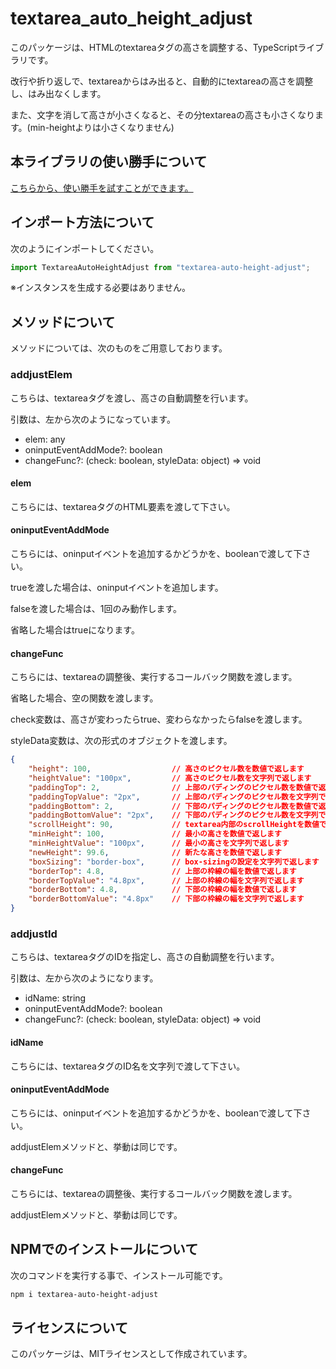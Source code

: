 # textarea_auto_height_adjust

このパッケージは、HTMLのtextareaタグの高さを調整する、TypeScriptライブラリです。

改行や折り返しで、textareaからはみ出ると、自動的にtextareaの高さを調整し、はみ出なくします。

また、文字を消して高さが小さくなると、その分textareaの高さも小さくなります。(min-heightよりは小さくなりません)

## 本ライブラリの使い勝手について

<a href="https://textarea-auto-height-addjust.ponponumi.com/" target="_blank" rel="noopener noreferrer">こちらから、使い勝手を試すことができます。</a>

## インポート方法について

次のようにインポートしてください。

```typescript
import TextareaAutoHeightAdjust from "textarea-auto-height-adjust";
```

※インスタンスを生成する必要はありません。

## メソッドについて

メソッドについては、次のものをご用意しております。

### addjustElem

こちらは、textareaタグを渡し、高さの自動調整を行います。

引数は、左から次のようになっています。

* elem: any
* oninputEventAddMode?: boolean
* changeFunc?: (check: boolean, styleData: object) => void

#### elem

こちらには、textareaタグのHTML要素を渡して下さい。

#### oninputEventAddMode

こちらには、oninputイベントを追加するかどうかを、booleanで渡して下さい。

trueを渡した場合は、oninputイベントを追加します。

falseを渡した場合は、1回のみ動作します。

省略した場合はtrueになります。

#### changeFunc

こちらには、textareaの調整後、実行するコールバック関数を渡します。

省略した場合、空の関数を渡します。

check変数は、高さが変わったらtrue、変わらなかったらfalseを渡します。

styleData変数は、次の形式のオブジェクトを渡します。

```json
{
    "height": 100,                  // 高さのピクセル数を数値で返します
    "heightValue": "100px",         // 高さのピクセル数を文字列で返します
    "paddingTop": 2,                // 上部のパディングのピクセル数を数値で返します
    "paddingTopValue": "2px",       // 上部のパディングのピクセル数を文字列で返します
    "paddingBottom": 2,             // 下部のパディングのピクセル数を数値で返します
    "paddingBottomValue": "2px",    // 下部のパディングのピクセル数を文字列で返します
    "scrollHeight": 90,             // textarea内部のscrollHeightを数値で返します
    "minHeight": 100,               // 最小の高さを数値で返します
    "minHeightValue": "100px",      // 最小の高さを文字列で返します
    "newHeight": 99.6,              // 新たな高さを数値で返します
    "boxSizing": "border-box",      // box-sizingの設定を文字列で返します
    "borderTop": 4.8,               // 上部の枠線の幅を数値で返します
    "borderTopValue": "4.8px",      // 上部の枠線の幅を文字列で返します
    "borderBottom": 4.8,            // 下部の枠線の幅を数値で返します
    "borderBottomValue": "4.8px"    // 下部の枠線の幅を文字列で返します
}
```

### addjustId

こちらは、textareaタグのIDを指定し、高さの自動調整を行います。

引数は、左から次のようになります。

* idName: string
* oninputEventAddMode?: boolean
* changeFunc?: (check: boolean, styleData: object) => void

#### idName

こちらには、textareaタグのID名を文字列で渡して下さい。

#### oninputEventAddMode

こちらには、oninputイベントを追加するかどうかを、booleanで渡して下さい。

addjustElemメソッドと、挙動は同じです。

#### changeFunc

こちらには、textareaの調整後、実行するコールバック関数を渡します。

addjustElemメソッドと、挙動は同じです。

## NPMでのインストールについて

次のコマンドを実行する事で、インストール可能です。

```bash
npm i textarea-auto-height-adjust
```

## ライセンスについて

このパッケージは、MITライセンスとして作成されています。
